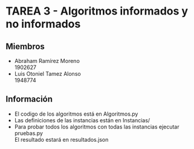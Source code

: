 TAREA 3 - Algoritmos informados y no informados
===============================================

Miembros
--------
* Abraham Ramírez Moreno  
 1902627
* Luis Otoniel Tamez Alonso  
 1948774

Información
-----------
* El codigo de los algoritmos está en Algoritmos.py
* Las definiciones de las instancias están en Instancias/
* Para probar todos los algoritmos con todas las instancias ejecutar pruebas.py  
  El resultado estará en resultados.json
 